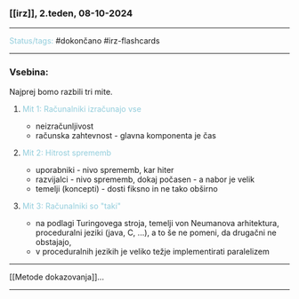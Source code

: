 ### [[irz]], 2.teden, 08-10-2024
---

<font color="#92cddc">Status/tags:</font> #dokončano #irz-flashcards

---

### Vsebina:

Najprej bomo razbili tri mite.

1) <font color="#92cddc">Mit 1: Računalniki izračunajo vse</font>
	- neizračunljivost
	- računska zahtevnost - glavna komponenta je čas

2) <font color="#92cddc">Mit 2: Hitrost sprememb</font>
	- uporabniki - nivo sprememb, kar hiter
	- razvijalci - nivo sprememb, dokaj počasen - a nabor je velik
	- temelji (koncepti) - dosti fiksno in ne tako obširno

3) <font color="#92cddc">Mit 3: Računalniki so "taki"</font>
	- na podlagi Turingovega stroja, temelji von Neumanova arhitektura, proceduralni jeziki (java, C, ...), a to še ne pomeni, da drugačni ne obstajajo,
	- v proceduralnih jezikih je veliko težje implementirati paralelizem

---

[[Metode dokazovanja]]...

---
